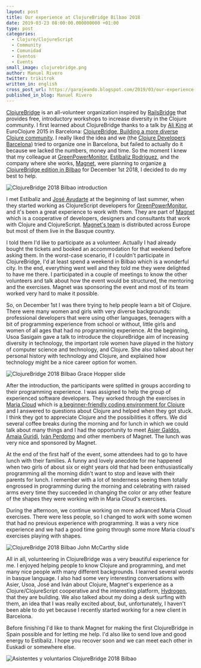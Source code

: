 ```yaml
---
layout: post
title: Our experience at ClojureBridge Bilbao 2018
date: 2019-03-23 08:00:00.000000000 +01:00
type: post
categories:
  - Clojure/ClojureScript
  - Community
  - Comunidad
  - Eventos
  - Events
small_image: clojurebridge.png
author: Manuel Rivero
twitter: trikitrok
written_in: english
cross_post_url: https://garajeando.blogspot.com/2019/03/our-experience-at-clojurebridge-bilbao.html
published_in_blog: Manuel Rivero
---
```


[ClojureBridge](https://clojurebridge.org/about/) is an all-volunteer organization inspired by [RailsBridge](http://www.railsbridge.org/) that provides free, introductory workshops to increase diversity in the Clojure community. I first learned about ClojureBridge thanks to a talk by [Ali King](https://twitter.com/ali_king) at EuroClojure 2015 in Barcelona: [ClojureBridge, Building a more diverse Clojure community](https://www.youtube.com/watch?v=ici57gdUzqo). I really liked the idea and we (the [Clojure Developers Barcelona](https://www.meetup.com/ClojureBCN/)) tried to organize one in Barcelona, but failed to actually do it because we lacked the numbers, money and time. So the moment I knew that my colleague at [GreenPowerMonitor](http://www.greenpowermonitor.com/), [Estíbaliz Rodríguez](https://medium.com/@estibaliz.rodriguez), and the company where she works, [Magnet](https://www.magnet.coop/), were planning to organize [a ClojureBridge edition in Bilbao](https://clojurebridge.org/events/2018-12-01-bilbao) for December 1st 2018, I decided to do my best to help.

<img src="/assets/clojure_bridge_2018_intro.jpg" alt="ClojureBridge 2018 Bilbao introduction" />

I met Estíbaliz and [José Ayudarte](https://www.linkedin.com/in/joseayudarte/) at the beginning of last summer, when they started working as ClojureScript developers for [GreenPowerMonitor](http://www.greenpowermonitor.com/), and it's been a great experience to work with them. They are part of [Magnet](https://www.magnet.coop/) which is a cooperative of developers, designers and consultants that work with Clojure and ClojureScript. [Magnet's team](https://www.magnet.coop/team) is distributed across Europe but most of them live in the Basque country.

I told them I'd like to participate as a volunteer. Actually I had already bought the tickets and booked an accommodation for that weekend before asking them. In the worst-case scenario, if I couldn't participate in ClojureBridge, I'd at least spend a weekend in Bilbao which is a wonderful city. In the end, everything went well and they told me they were delighted to have me there. I participated in a couple of meetings to know the other volunteers and talk about how the event would be structured, the mentoring and the exercises. Magnet was sponsoring the event and most of its team worked very hard to make it possible.

So, on December 1st I was there trying to help people learn a bit of Clojure. There were many women and girls with very diverse backgrounds: professional developers that were using other languages, teenagers with a bit of programming experience from school or without, little girls and women of all ages that had no programming experience. At the beginning, Usoa Sasigain gave a talk to introduce the clojureBridge aim of increasing diversity in technology, the important role women have played in the history of computer science and technology, and Clojure. She also talked about her personal history with technology and Clojure, and explained how technology might be a nice career option for women.

<img src="/assets/clojure_bridge_2018_grace.jpg" alt="ClojureBridge 2018 Bilbao Grace Hopper slide" />


After the introduction, the participants were splitted in groups according to their programming experience. I was assigned to help the group of experienced software developers. They worked through the exercises in [Maria Cloud](https://www.maria.cloud/) which is [a beginner-friendly coding environment for Clojure](https://www.youtube.com/watch?v=CUBHrS4ZzO4) and I answered to questions about Clojure and helped when they got stuck. I think they got to appreciate Clojure and the possibilities it offers. We did several coffee breaks during the morning and for lunch in which we could talk about many things and I had the opportunity to meet [Asier Galdós](https://medium.com/@agaldos), [Amaia Guridi](https://www.linkedin.com/in/amaia-guridi-3bb23653/), [Iván Perdomo](https://medium.com/@iperdomo) and other members of Magnet. The lunch was very nice and sponsored by Magnet.

At the end of the first half of the event, some attendees had to go to have lunch with their families. A funny and lovely anecdote for me happened when two girls of about six or eight years old that had been enthusiastically programming all the morning didn't want to stop and leave with their parents for lunch. I remember with a lot of tenderness seeing them totally engrossed in programming during the morning and celebrating with raised arms every time they succeeded in changing the color or any other feature of the shapes they were working with in Maria Cloud's exercises.

During the afternoon, we continue working on more advanced Maria Cloud exercises. There were less people, so I changed to work with some women that had no previous experience with programming. It was a very nice experience and we had a good time going through some more Maria cloud's exercises playing with shapes.

<img src="/assets/clojure_bridge_2018_mccarthy.jpg" alt="ClojureBridge 2018 Bilbao John McCarthy slide" />

All in all, volunteering in ClojureBridge was a very beautiful experience for me. I enjoyed helping people to know Clojure and programming, and met many nice people with many different backgrounds. I learned several words in basque language. I also had some very interesting conversations with Asier, Usoa, José and Iván about Clojure, Magnet's experience as a Clojure/ClojureScript cooperative and the interesting platform, [Hydrogen](https://www.magnet.coop/why-hydrogen-platform), that they are building. We also talked about my doing a desk surfing with them, an idea that I was really excited about, but, unfortunately, I haven't been able to do yet because I recently started working for a new client in Barcelona.

Before finishing I'd like to thank Magnet for making the first ClojureBridge in Spain possible and for letting me help. I'd also like to send love and good energy to Estíbaliz. I hope you recover soon and we can meet each other in Euskadi or somewhere else.

<img src="/assets/clojure_bridge_group.jpeg" alt="Asistentes y voluntarios ClojureBridge 2018 Bilbao" />
